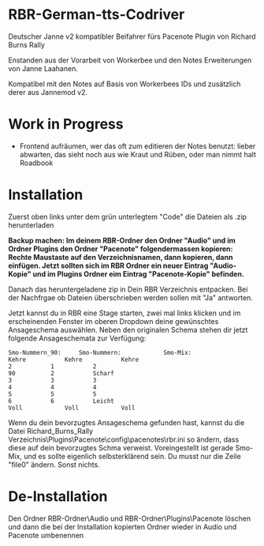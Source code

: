 # RBR-German-tts-Codriver
Deutscher Janne v2 kompatibler Beifahrer fürs Pacenote Plugin von Richard Burns Rally

Enstanden aus der Vorarbeit von Workerbee und den Notes Erweiterungen von Janne Laahanen.

Kompatibel mit den Notes auf Basis von Workerbees IDs und zusätzlich derer aus Jannemod v2.

# Work in Progress
- Frontend aufräumen, wer das oft zum editieren der Notes benutzt: lieber abwarten, das sieht noch aus wie Kraut und Rüben, oder man nimmt halt Roadbook

# Installation

Zuerst oben links unter dem grün unterlegtem "Code" die Dateien als .zip herunterladen

**Backup machen: Im deinem RBR-Ordner den Ordner "Audio" und im Ordner Plugins den Ordner "Pacenote" folgendermassen kopieren: Rechte Maustaste auf den Verzeichnisnamen, dann kopieren, dann einfügen. Jetzt sollten sich im RBR Ordner ein neuer Eintrag "Audio-Kopie" und im Plugins Ordner eim Eintrag "Pacenote-Kopie" befinden.**

Danach das heruntergeladene zip in Dein RBR Verzeichnis entpacken. Bei der Nachfrgae ob Dateien überschrieben werden sollen mit "Ja" antworten.

Jetzt kannst du in RBR eine Stage starten, zwei mal links klicken und im erscheinenden Fenster im oberen Dropdown deine gewünschtes Ansageschema auswählen. Neben den originalen Schema stehen dir jetzt folgende Ansageschemata zur Verfügung:
```
Smo-Nummern_90:  	Smo-Nummern:            Smo-Mix:	
Kehre			Kehre			Kehre
2			1			2
90			2			Scharf
3			3			3
4			4			4
5			5			5
6			6			Leicht
Voll			Voll			Voll
```
Wenn du dein bevorzugtes Ansageschema gefunden hast, kannst du die Datei Richard_Burns_Rally Verzeichnis\Plugins\Pacenote\config\pacenotes\rbr.ini so ändern, dass diese auf dein bevorzugtes Schma verweist. Voreingestellt ist gerade Smo-Mix, und es sollte eigenlich selbsterklärend sein. Du musst nur die Zeile "file0" ändern. Sonst nichts. 

# De-Installation
Den Ordner RBR-Ordner\Audio und RBR-Ordner\Plugins\Pacenote löschen und dann die bei der Installation kopierten Ordner wieder in Audio und Pacenote umbenennen
